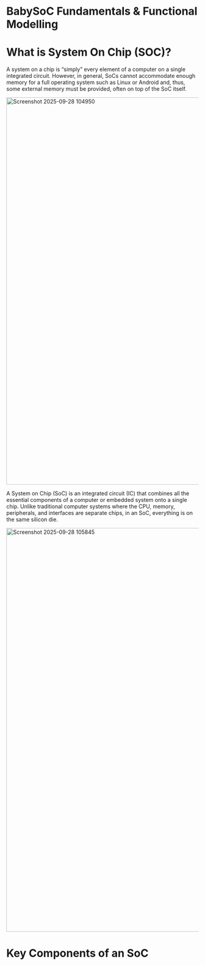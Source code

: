 # BabySoC Fundamentals & Functional Modelling 

# What is System On Chip (SOC)?

 A system on a chip is “simply” every element of a computer on a single integrated circuit. However, in general, SoCs cannot accommodate enough memory for a full operating system such as Linux or Android and, thus, some external memory must be provided, often on top of the SoC itself.

<img width="1899" height="1011" alt="Screenshot 2025-09-28 104950" src="https://github.com/user-attachments/assets/5f7ff0e8-8fd6-4885-af06-74c946a28982" />

 A System on Chip (SoC) is an integrated circuit (IC) that combines all the essential components of a computer or embedded system onto a single chip. Unlike traditional computer systems where the CPU, memory, peripherals, and interfaces are separate chips, in an SoC, everything is on the same silicon die.

 <img width="1911" height="1054" alt="Screenshot 2025-09-28 105845" src="https://github.com/user-attachments/assets/b36042a9-1cb2-4131-a8e5-88015049261c" />

# Key Components of an SoC

 

